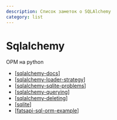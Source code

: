 ```yaml
---
description: Список заметок о SQLAlchemy
category: list
---
```

# Sqlalchemy

ОРМ на python

- [[sqlalchemy-docs]]
- [[sqlalchemy-loader-strategy]]
- [[sqlalchemy-sqlite-problems]]
- [[sqlalchemy-querying]]
- [[sqlalchemy-deleting]]
- [[sqlite]]
- [[fatsapi-sql-orm-example]]

[//begin]: # "Autogenerated link references for markdown compatibility"
[sqlalchemy-docs]: ../notes/sqlalchemy-docs "Sqlalchemy документация"
[sqlalchemy-loader-strategy]: ../notes/sqlalchemy-loader-strategy "Sqlalchemy-loader-strategy"
[sqlalchemy-sqlite-problems]: ../notes/sqlalchemy-sqlite-problems "Sqlalchemy-sqlite-problems"
[sqlalchemy-querying]: ../notes/sqlalchemy-querying "Sqlalchgemy querying"
[sqlalchemy-deleting]: ../notes/sqlalchemy-deleting "Sqlalchemy deleting"
[sqlite]: ../notes/sqlite "Sqlite"
[fatsapi-sql-orm-example]: ../notes/fatsapi-sql-orm-example "Fatsapi-sql-orm-example"
[//end]: # "Autogenerated link references"